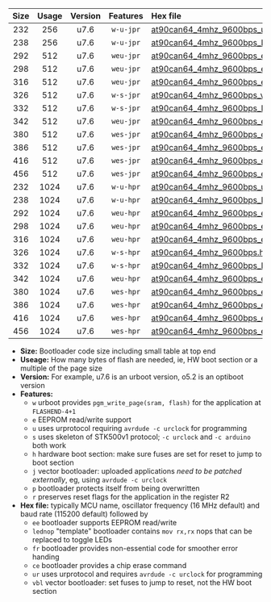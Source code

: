 |Size|Usage|Version|Features|Hex file|
|:-:|:-:|:-:|:-:|:--|
|232|256|u7.6|`w-u-jpr`|[at90can64_4mhz_9600bps_ur_vbl.hex](https://raw.githubusercontent.com/stefanrueger/urboot/main//at90can64_4mhz_9600bps_ur_vbl.hex)|
|238|256|u7.6|`w-u-jpr`|[at90can64_4mhz_9600bps_lednop_ur_vbl.hex](https://raw.githubusercontent.com/stefanrueger/urboot/main//at90can64_4mhz_9600bps_lednop_ur_vbl.hex)|
|292|512|u7.6|`weu-jpr`|[at90can64_4mhz_9600bps_ee_ur_vbl.hex](https://raw.githubusercontent.com/stefanrueger/urboot/main//at90can64_4mhz_9600bps_ee_ur_vbl.hex)|
|298|512|u7.6|`weu-jpr`|[at90can64_4mhz_9600bps_ee_lednop_ur_vbl.hex](https://raw.githubusercontent.com/stefanrueger/urboot/main//at90can64_4mhz_9600bps_ee_lednop_ur_vbl.hex)|
|316|512|u7.6|`weu-jpr`|[at90can64_4mhz_9600bps_ee_lednop_fr_ur_vbl.hex](https://raw.githubusercontent.com/stefanrueger/urboot/main//at90can64_4mhz_9600bps_ee_lednop_fr_ur_vbl.hex)|
|326|512|u7.6|`w-s-jpr`|[at90can64_4mhz_9600bps_vbl.hex](https://raw.githubusercontent.com/stefanrueger/urboot/main//at90can64_4mhz_9600bps_vbl.hex)|
|332|512|u7.6|`w-s-jpr`|[at90can64_4mhz_9600bps_lednop_vbl.hex](https://raw.githubusercontent.com/stefanrueger/urboot/main//at90can64_4mhz_9600bps_lednop_vbl.hex)|
|342|512|u7.6|`weu-jpr`|[at90can64_4mhz_9600bps_ee_lednop_fr_ce_ur_vbl.hex](https://raw.githubusercontent.com/stefanrueger/urboot/main//at90can64_4mhz_9600bps_ee_lednop_fr_ce_ur_vbl.hex)|
|380|512|u7.6|`wes-jpr`|[at90can64_4mhz_9600bps_ee_vbl.hex](https://raw.githubusercontent.com/stefanrueger/urboot/main//at90can64_4mhz_9600bps_ee_vbl.hex)|
|386|512|u7.6|`wes-jpr`|[at90can64_4mhz_9600bps_ee_lednop_vbl.hex](https://raw.githubusercontent.com/stefanrueger/urboot/main//at90can64_4mhz_9600bps_ee_lednop_vbl.hex)|
|416|512|u7.6|`wes-jpr`|[at90can64_4mhz_9600bps_ee_lednop_fr_vbl.hex](https://raw.githubusercontent.com/stefanrueger/urboot/main//at90can64_4mhz_9600bps_ee_lednop_fr_vbl.hex)|
|456|512|u7.6|`wes-jpr`|[at90can64_4mhz_9600bps_ee_lednop_fr_ce_vbl.hex](https://raw.githubusercontent.com/stefanrueger/urboot/main//at90can64_4mhz_9600bps_ee_lednop_fr_ce_vbl.hex)|
|232|1024|u7.6|`w-u-hpr`|[at90can64_4mhz_9600bps_ur.hex](https://raw.githubusercontent.com/stefanrueger/urboot/main//at90can64_4mhz_9600bps_ur.hex)|
|238|1024|u7.6|`w-u-hpr`|[at90can64_4mhz_9600bps_lednop_ur.hex](https://raw.githubusercontent.com/stefanrueger/urboot/main//at90can64_4mhz_9600bps_lednop_ur.hex)|
|292|1024|u7.6|`weu-hpr`|[at90can64_4mhz_9600bps_ee_ur.hex](https://raw.githubusercontent.com/stefanrueger/urboot/main//at90can64_4mhz_9600bps_ee_ur.hex)|
|298|1024|u7.6|`weu-hpr`|[at90can64_4mhz_9600bps_ee_lednop_ur.hex](https://raw.githubusercontent.com/stefanrueger/urboot/main//at90can64_4mhz_9600bps_ee_lednop_ur.hex)|
|316|1024|u7.6|`weu-hpr`|[at90can64_4mhz_9600bps_ee_lednop_fr_ur.hex](https://raw.githubusercontent.com/stefanrueger/urboot/main//at90can64_4mhz_9600bps_ee_lednop_fr_ur.hex)|
|326|1024|u7.6|`w-s-hpr`|[at90can64_4mhz_9600bps.hex](https://raw.githubusercontent.com/stefanrueger/urboot/main//at90can64_4mhz_9600bps.hex)|
|332|1024|u7.6|`w-s-hpr`|[at90can64_4mhz_9600bps_lednop.hex](https://raw.githubusercontent.com/stefanrueger/urboot/main//at90can64_4mhz_9600bps_lednop.hex)|
|342|1024|u7.6|`weu-hpr`|[at90can64_4mhz_9600bps_ee_lednop_fr_ce_ur.hex](https://raw.githubusercontent.com/stefanrueger/urboot/main//at90can64_4mhz_9600bps_ee_lednop_fr_ce_ur.hex)|
|380|1024|u7.6|`wes-hpr`|[at90can64_4mhz_9600bps_ee.hex](https://raw.githubusercontent.com/stefanrueger/urboot/main//at90can64_4mhz_9600bps_ee.hex)|
|386|1024|u7.6|`wes-hpr`|[at90can64_4mhz_9600bps_ee_lednop.hex](https://raw.githubusercontent.com/stefanrueger/urboot/main//at90can64_4mhz_9600bps_ee_lednop.hex)|
|416|1024|u7.6|`wes-hpr`|[at90can64_4mhz_9600bps_ee_lednop_fr.hex](https://raw.githubusercontent.com/stefanrueger/urboot/main//at90can64_4mhz_9600bps_ee_lednop_fr.hex)|
|456|1024|u7.6|`wes-hpr`|[at90can64_4mhz_9600bps_ee_lednop_fr_ce.hex](https://raw.githubusercontent.com/stefanrueger/urboot/main//at90can64_4mhz_9600bps_ee_lednop_fr_ce.hex)|

- **Size:** Bootloader code size including small table at top end
- **Useage:** How many bytes of flash are needed, ie, HW boot section or a multiple of the page size
- **Version:** For example, u7.6 is an urboot version, o5.2 is an optiboot version
- **Features:**
  + `w` urboot provides `pgm_write_page(sram, flash)` for the application at `FLASHEND-4+1`
  + `e` EEPROM read/write support
  + `u` uses urprotocol requiring `avrdude -c urclock` for programming
  + `s` uses skeleton of STK500v1 protocol; `-c urclock` and `-c arduino` both work
  + `h` hardware boot section: make sure fuses are set for reset to jump to boot section
  + `j` vector bootloader: uploaded applications *need to be patched externally*, eg, using `avrdude -c urclock`
  + `p` bootloader protects itself from being overwritten
  + `r` preserves reset flags for the application in the register R2
- **Hex file:** typically MCU name, oscillator frequency (16 MHz default) and baud rate (115200 default) followed by
  + `ee` bootloader supports EEPROM read/write
  + `lednop` "template" bootloader contains `mov rx,rx` nops that can be replaced to toggle LEDs
  + `fr` bootloader provides non-essential code for smoother error handing
  + `ce` bootloader provides a chip erase command
  + `ur` uses urprotocol and requires `avrdude -c urclock` for programming
  + `vbl` vector bootloader: set fuses to jump to reset, not the HW boot section
